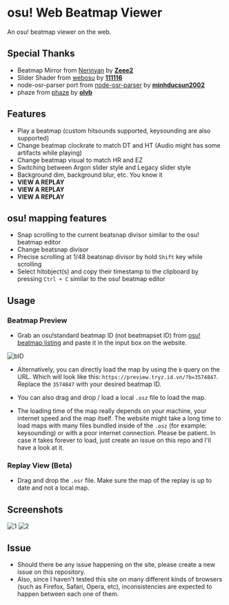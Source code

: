 # osu! Web Beatmap Viewer
An osu! beatmap viewer on the web.

## Special Thanks
- Beatmap Mirror from [Nerinyan](https://nerinyan.moe) by **[Zeee2](https://github.com/zeee2)**
- Slider Shader from [webosu](https://github.com/111116/webosu) by **[111116](https://github.com/111116)**
- node-osr-parser port from [node-osr-parser](https://github.com/minhducsun2002/node-osr-parser) by **[minhducsun2002](https://github.com/minhducsun2002)**
- phaze from [phaze](https://github.com/olvb/phaze) by **[olvb](https://github.com/olvb)**

## Features
- Play a beatmap (custom hitsounds supported, keysounding are also supported)
- Change beatmap clockrate to match DT and HT (Audio might has some artifacts while playing)
- Change beatmap visual to match HR and EZ
- Switching between Argon slider style and Legacy slider style
- Background dim, background blur, etc. You know it
- **VIEW A REPLAY**
- **VIEW A REPLAY**
- **VIEW A REPLAY**


## osu! mapping features
- Snap scrolling to the current beatsnap divisor similar to the osu! beatmap editor
- Change beatsnap divisor
- Precise scrolling at 1/48 beatsnap divisor by hold `Shift` key while scrolling
- Select hitobject(s) and copy their timestamp to the clipboard by pressing `Ctrl + C` similar to the osu! beatmap editor

## Usage
### Beatmap Preview
- Grab an osu!standard beatmap ID (not beatmapset ID) from [osu! beatmap listing](https://osu.ppy.sh/beatmapsets?m=0) and paste it in the input box on the website.

![bID](https://i.imgur.com/044ifKu.png)

- Alternatively, you can directly load the map by using the `b` query on the URL. Which will look like this: `https://preview.tryz.id.vn/?b=3574847`. Replace the `3574847` with your desired beatmap ID.

- You can also drag and drop / load a local `.osz` file to load the map.

- The loading time of the map really depends on your machine, your internet speed and the map itself. The website might take a long time to load maps with many files bundled inside of the `.osz` (for example: keysounding) or with a poor internet connection. Please be patient. In case it takes forever to load, just create an issue on this repo and I'll have a look at it.

### Replay View (Beta)
- Drag and drop the `.osr` file. Make sure the map of the replay is up to date and not a local map.

## Screenshots
![1](https://i.imgur.com/1BJ1867.png)
![2](https://i.imgur.com/OfeXc3k.png)

## Issue
- Should there be any issue happening on the site, please create a new issue on this repository.
- Also, since I haven't tested this site on many different kinds of browsers (such as Firefox, Safari, Opera, etc), inconsistencies are expected to happen between each one of them.

